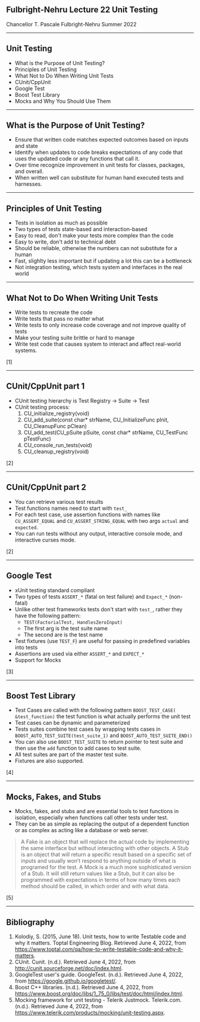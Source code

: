 ## Fulbright-Nehru Lecture 22 Unit Testing

Chancellor T. Pascale
Fulbright-Nehru
Summer 2022

-------------------------------
## Unit Testing

- What is the Purpose of Unit Testing?
- Principles of Unit Testing
- What Not to Do When Writing Unit Tests
- CUnit/CppUnit
- Google Test
- Boost Test Library
- Mocks and Why You Should Use Them

-------------------------------
## What is the Purpose of Unit Testing?

- Ensure that written code matches expected outcomes based on inputs and state
- Identify when updates to code breaks expectations of any code that uses the updated code or any functions that call it.
- Over time recognize improvement in unit tests for classes, packages, and overall.
- When written well can substitute for human hand executed tests and harnesses.

-------------------------------
## Principles of Unit Testing

- Tests in isolation as much as possible
- Two types of tests state-based and interaction-based
- Easy to read, don't make your tests more complex than the code
- Easy to write, don't add to technical debt
- Should be reliable, otherwise the numbers can not substitute for a human
- Fast, slighlty less important but if updating a lot this can be a bottleneck
- Not integration testing, which tests system and interfaces in the real world

-------------------------------
## What Not to Do When Writing Unit Tests

- Write tests to recreate the code
- Write tests that pass no matter what
- Write tests to only increase code coverage and not improve quality of tests
- Make your testing suite brittle or hard to manage
- Write test code that causes system to interact and affect real-world systems.

[1]

-------------------------------
## CUnit/CppUnit part 1

- CUnit testing hierarchy is Test Registry -> Suite -> Test
- CUnit testing process:
    1. CU_initialize_registry(void)
    2. CU_add_suite(const char* strName, CU_InitializeFunc pInit, CU_CleanupFunc pClean)
    3. CU_add_test(CU_pSuite pSuite, const char* strName, CU_TestFunc pTestFunc)
    4. CU_console_run_tests(void)
    5. CU_cleanup_registry(void)

[2]

-------------------------------
## CUnit/CppUnit part 2

- You can retrieve various test results
- Test functions names need to start with `test_`
- For each test case, use assertion functions with names like `CU_ASSERT_EQUAL` and `CU_ASSERT_STRING_EQUAL` with two args `actual` and `expected`.
- You can run tests without any output, interactive console mode, and interactive curses mode.

[2]

-------------------------------
## Google Test

- xUnit testing standard compliant
- Two types of tests `ASSERT_*` (fatal on test failure) and `Expect_*` (non-fatal)
- Unlike other test frameworks tests don't start with `test_`, rather they have the following pattern:
  - `TEST(FactorialTest, HandlesZeroInput)`
  - The first arg is the test suite name
  - The second are is the test name
- Test fixtures (use `TEST_F`) are useful for passing in predefined variables into tests
- Assertions are used via either `ASSERT_*` and `EXPECT_*`
- Support for Mocks

[3]

-------------------------------
## Boost Test Library

- Test Cases are called with the following pattern `BOOST_TEST_CASE( &test_function)` the test function is what actually performs the unit test
- Test cases can be dynamic and parameterized
- Tests suites combine test cases by wrapping tests cases in `BOOST_AUTO_TEST_SUITE(test_suite_1)` and `BOOST_AUTO_TEST_SUITE_END()`
- You can also use `BOOST_TEST_SUITE` to return pointer to test suite and then use the `add` function to add cases to test suite.
- All test suites are part of the master test suite.
- Fixtures are also supported.

[4]

-------------------------------
## Mocks, Fakes, and Stubs

- Mocks, fakes, and stubs and are essential tools to test functions in isolation, especially when functions call other tests under test.
- They can be as simple as replacing the output of a dependent function or as complex as acting like a database or web server.
>A Fake is an object that will replace the actual code by implementing the same interface but without interacting with other objects.
>A Stub is an object that will return a specific result based on a specific set of inputs and usually won’t respond to anything outside of what is programed for the test.
>A Mock is a much more sophisticated version of a Stub. It will still return values like a Stub, but it can also be programmed with expectations in terms of how many times each method should be called, in which order and with what data.

[5]

-------------------------------
## Bibliography

1. Kolodiy, S. (2015, June 18). Unit tests, how to write Testable code and why it matters. Toptal Engineering Blog. Retrieved June 4, 2022, from https://www.toptal.com/qa/how-to-write-testable-code-and-why-it-matters.
2. CUnit. Cunit. (n.d.). Retrieved June 4, 2022, from http://cunit.sourceforge.net/doc/index.html.
3. GoogleTest user's guide. GoogleTest. (n.d.). Retrieved June 4, 2022, from https://google.github.io/googletest/.
4. Boost C++ libraries. (n.d.). Retrieved June 4, 2022, from https://www.boost.org/doc/libs/1_75_0/libs/test/doc/html/index.html.
5. Mocking framework for unit testing - Telerik Justmock. Telerik.com. (n.d.). Retrieved June 4, 2022, from https://www.telerik.com/products/mocking/unit-testing.aspx.